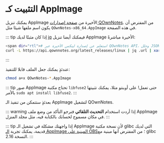 # التثبيت كـ AppImage

يمكنك تنزيل AppImage الأخيرة من [صفحة إصدارات QOwnNotes](https://github.com/pbek/QOwnNotes/releases). من المفترض أن يكون اسم ملفها شيئا مثل `QOwnNotes-x86_64.AppImage` في هذه الصفحة.

::: tip
إذا كان مثبتًا لديك [jq](https://stedolan.github.io/jq/) فيمكنك أيضا تنزيل AppImage الأخيرة مباشرةً:

```bash
<span dir="rtl"># استعلم عن إصدارة لينكس الأخيرة عبر QOwnNotes API، وحلل JSON الناتج للحصول على الرابط، ونزّلها</span>
curl -L https://api.qownnotes.org/latest_releases/linux | jq .url | xargs curl -Lo QOwnNotes-x86_64.AppImage
```
:::

عندئذٍ يمكنك جعل الملف قابلا للتنفيذ:

```bash
chmod a+x QOwnNotes-*.AppImage
```

::: tip
صور AppImage تحتاج مكتبة `libfuse2` حتى تعمل! على أوبنتو مثلا، يمكنك تثبيتها بالأمر `sudo apt install libfuse2`.
:::

بعدئذٍ ستتمكن من تنفيذ الـ&nbsp;AppImage لتشغيل QOwnNotes.

::: warning
إذا أردت استخدام **التحديث التلقائي** فنرجو التأكد من وضع ملف AppImage في مكان مسموح لحسابك بالكتابة فيه، مثل مجلد المنزل.
:::

::: tip
إذا واجهتك مشكلة في تشغيل الـ&nbsp;AppImage لأن نسخة مكتبة glibc التي لديك قديمة، يمكنك تجربة [الـ&nbsp;AppImage المبنية على OBS](https://download.opensuse.org/repositories/home:/pbek:/QOwnNotes/AppImage/QOwnNotes-latest-x86_64.AppImage)؛ من المفترض أنها مبنية مع glibc النسخة 2.16.
:::
